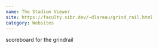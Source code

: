 ```yaml
---
name: The Stadium Viewer
site: https://faculty.sibr.dev/~dlareau/grind_rail.html
category: Websites
---
```

scoreboard for the grindrail